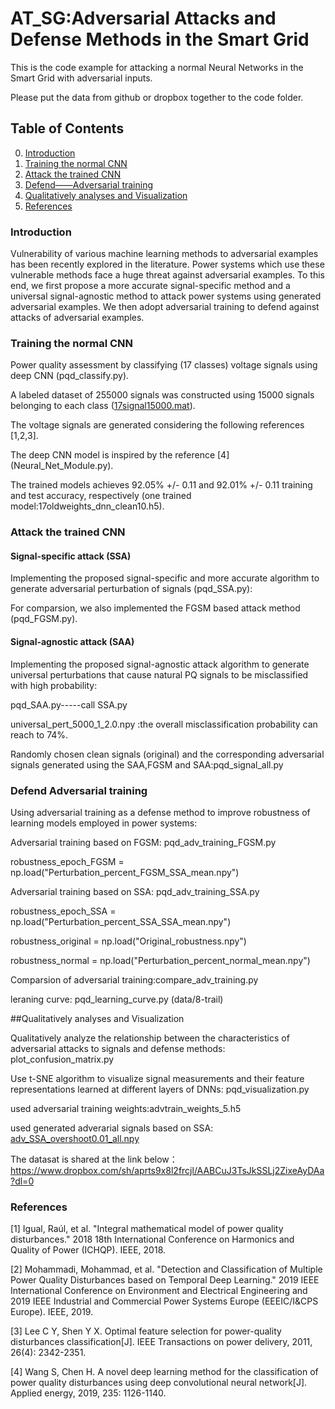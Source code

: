 # AT_SG:Adversarial Attacks and Defense Methods in the Smart Grid
This is the code example for attacking a normal Neural Networks in the Smart Grid with adversarial inputs. 

Please put the data from github or dropbox together to the code folder.

## Table of Contents
0. [Introduction](#introduction)
0. [Training the normal CNN](#Training-the-normal-CNN)
0. [Attack the trained CNN](#Attack-the-trained-CNN)
0. [Defend——Adversarial training](#Defend-Adversarial-training)
0. [Qualitatively analyses and Visualization](#Qualitatively-analyses-and-Visualization)
0. [References](#References)



### Introduction

Vulnerability of various machine learning methods to adversarial examples has been recently explored in the literature. Power systems which use these vulnerable methods face a huge threat against adversarial examples. To this end, we first propose a more accurate signal-specific method and a universal signal-agnostic method to attack power systems using generated adversarial examples. We then adopt adversarial training to defend against attacks of adversarial examples.

### Training the normal CNN

Power quality assessment by classifying (17 classes) voltage signals using deep CNN (pqd_classify.py).

A labeled dataset of 255000 signals was constructed using 15000 signals belonging to each class ([17signal15000.mat](https://www.dropbox.com/sh/aprts9x8l2frcjl/AABCuJ3TsJkSSLj2ZixeAyDAa?dl=0)).

The voltage signals are generated considering the following references [1,2,3].

The deep CNN model is inspired by the reference [4] (Neural_Net_Module.py).

The trained models achieves 92.05% +/- 0.11 and 92.01% +/- 0.11 training and test accuracy, respectively (one trained model:17oldweights_dnn_clean10.h5).

### Attack the trained CNN

#### Signal-specific attack (SSA)

Implementing the proposed signal-specific and more accurate algorithm to generate adversarial perturbation of signals (pqd_SSA.py):

For comparsion, we also implemented the FGSM based attack method (pqd_FGSM.py).

#### Signal-agnostic attack (SAA)
Implementing the proposed signal-agnostic attack algorithm to generate universal perturbations that cause natural PQ signals to be misclassified with high probability:

pqd_SAA.py-----call SSA.py

universal_pert_5000_1_2.0.npy :the overall misclassification probability can reach to 74%.

Randomly chosen clean signals (original) and the corresponding adversarial signals generated using the SAA,FGSM and SAA:pqd_signal_all.py

### Defend Adversarial training

Using adversarial training as a defense method to improve robustness of learning models employed in power systems:

Adversarial training based on FGSM: pqd_adv_training_FGSM.py

robustness_epoch_FGSM = np.load("Perturbation_percent_FGSM_SSA_mean.npy")

Adversarial training based on SSA: pqd_adv_training_SSA.py

robustness_epoch_SSA = np.load("Perturbation_percent_SSA_SSA_mean.npy")

robustness_original = np.load("Original_robustness.npy")

robustness_normal = np.load("Perturbation_percent_normal_mean.npy")

Comparsion of adversarial training:compare_adv_training.py

leraning curve: pqd_learning_curve.py (data/8-trail)



##Qualitatively analyses and Visualization

Qualitatively analyze the relationship between the characteristics of adversarial attacks to signals and defense methods: plot_confusion_matrix.py 

Use t-SNE algorithm  to visualize signal measurements and their feature representations learned at different layers of DNNs: pqd_visualization.py

used adversarial training weights:advtrain_weights_5.h5

used generated adverarial signals based on SSA: [adv_SSA_overshoot0.01_all.npy](https://www.dropbox.com/sh/aprts9x8l2frcjl/AABCuJ3TsJkSSLj2ZixeAyDAa?dl=0)



The datasat is shared at the link below：
https://www.dropbox.com/sh/aprts9x8l2frcjl/AABCuJ3TsJkSSLj2ZixeAyDAa?dl=0

### References

[1] Igual, Raúl, et al. "Integral mathematical model of power quality disturbances." 2018 18th International Conference on Harmonics and Quality of Power (ICHQP). IEEE, 2018.

[2] Mohammadi, Mohammad, et al. "Detection and Classification of Multiple Power Quality Disturbances based on Temporal Deep Learning." 2019 IEEE International Conference on Environment and Electrical Engineering and 2019 IEEE Industrial and Commercial Power Systems Europe (EEEIC/I&CPS Europe). IEEE, 2019.

[3] Lee C Y, Shen Y X. Optimal feature selection for power-quality disturbances classification[J]. IEEE Transactions on power delivery, 2011, 26(4): 2342-2351.

[4] Wang S, Chen H. A novel deep learning method for the classification of power quality disturbances using deep convolutional neural network[J]. Applied energy, 2019, 235: 1126-1140.


